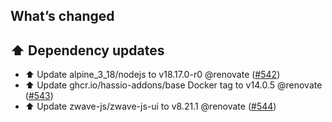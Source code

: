 ## What’s changed

## ⬆️ Dependency updates

- ⬆️ Update alpine_3_18/nodejs to v18.17.0-r0 @renovate ([#542](https://github.com/hassio-addons/addon-zwave-js-ui/pull/542))
- ⬆️ Update ghcr.io/hassio-addons/base Docker tag to v14.0.5 @renovate ([#543](https://github.com/hassio-addons/addon-zwave-js-ui/pull/543))
- ⬆️ Update zwave-js/zwave-js-ui to v8.21.1 @renovate ([#544](https://github.com/hassio-addons/addon-zwave-js-ui/pull/544))
